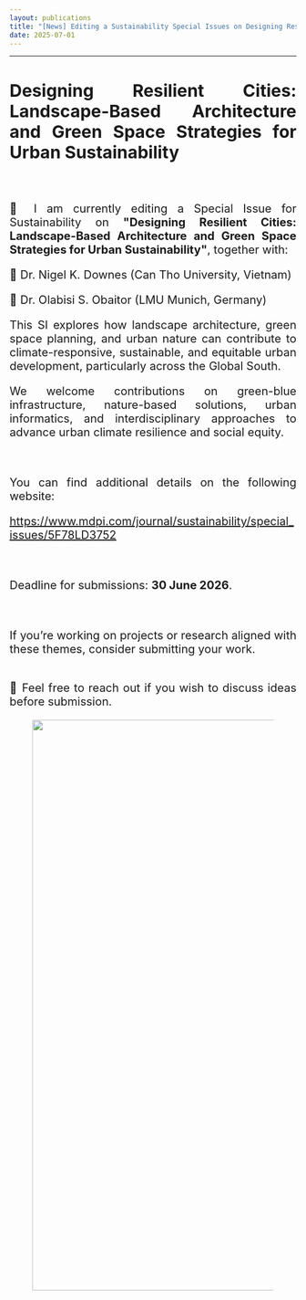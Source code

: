 ```yaml
---
layout: publications
title: "[News] Editing a Sustainability Special Issues on Designing Resilient Cities"
date: 2025-07-01
---
```


<hr>

<div style="text-align:justify; font-size:20px;">

## Designing Resilient Cities: Landscape-Based Architecture and Green Space Strategies for Urban Sustainability

<br>

<p style="font-size:20px"> 

</p> 

🌿 I am currently editing a Special Issue for Sustainability on **"Designing Resilient Cities: Landscape-Based Architecture and Green Space Strategies for Urban Sustainability"**, together with:

🔹 Dr. Nigel K. Downes (Can Tho University, Vietnam)

🔹 Dr. Olabisi S. Obaitor (LMU Munich, Germany)

This SI explores how landscape architecture, green space planning, and urban nature can contribute to climate-responsive, sustainable, and equitable urban development, particularly across the Global South. 

We welcome contributions on green-blue infrastructure, nature-based solutions, urban informatics, and interdisciplinary approaches to advance urban climate resilience and social equity.

<br>

You can find additional details on the following website:

<a href="https://www.mdpi.com/journal/sustainability/special_issues/5F78LD3752">https://www.mdpi.com/journal/sustainability/special_issues/5F78LD3752</a>

<br>

Deadline for submissions: **30 June 2026**.

<br>

If you’re working on projects or research aligned with these themes, consider submitting your work.

<br>
📩 Feel free to reach out if you wish to discuss ideas before submission.



<br>

<div class="container-fluid">
<div class="row">
<div class="col-sm-12">

<figure>
<img src="{{ site.url }}{{ site.baseurl }}/images/newspic/2025/SI_sustainability.jpg" class="img-responsive" width="1000px" height="auto" />
<figcaption>
</figcaption>
</figure>



</div>
</div>
</div>



</div>